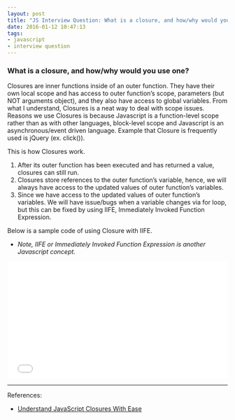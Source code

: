 ```yaml
---
layout: post
title: "JS Interview Question: What is a closure, and how/why would you use one?"
date: 2016-01-12 10:47:13
tags:
- javascript
- interview question
---
```


### What is a closure, and how/why would you use one?

Closures are inner functions inside of an outer function. They have their own local scope and has access to outer function’s scope, parameters (but NOT arguments object), and they also have access to global variables.
From what I understand, Closures is a neat way to deal with scope issues. Reasons we use Closures is because Javascript is a function-level scope rather than as with other languages, block-level scope and Javascript is an asynchronous/event driven language. Example that Closure is frequently used is jQuery (ex. click()).

This is how Closures work. 
1. After its outer function has been executed and has returned a value, closures can still run.
2. Closures store references to the outer function’s variable, hence, we will always have access to the updated values of outer function’s variables.
3. Since we have access to the updated values of outer function’s variables. We will have issue/bugs when a variable changes via for loop, but this can be fixed by using IIFE, Immediately Invoked Function Expression.

Below is a sample code of using Closure with IIFE.

  * _Note, IIFE or Immediately Invoked Function Expression is another Javascript concept._

  <iframe height='268' scrolling='no' src='//codepen.io/rlynjb/embed/vLZeyq/?height=268&theme-id=20698&default-tab=js' frameborder='no' allowtransparency='true' allowfullscreen='true' style='width: 100%;'>See the Pen <a href='http://codepen.io/rlynjb/pen/vLZeyq/'>learning javascript closures</a> by rlynjb (<a href='http://codepen.io/rlynjb'>@rlynjb</a>) on <a href='http://codepen.io'>CodePen</a>.
  </iframe>


  -----

  References:

  - [Understand JavaScript Closures With Ease](http://javascriptissexy.com/understand-javascript-closures-with-ease/)
